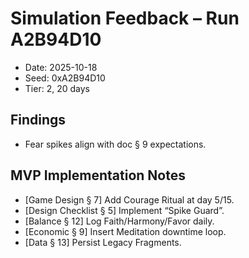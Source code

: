 # Simulation Feedback – Run A2B94D10
- Date: 2025-10-18
- Seed: 0xA2B94D10
- Tier: 2, 20 days
## Findings
- Fear spikes align with doc § 9 expectations.
## MVP Implementation Notes
- [Game Design § 7] Add Courage Ritual at day 5/15.
- [Design Checklist § 5] Implement “Spike Guard”.
- [Balance § 12] Log Faith/Harmony/Favor daily.
- [Economic § 9] Insert Meditation downtime loop.
- [Data § 13] Persist Legacy Fragments.